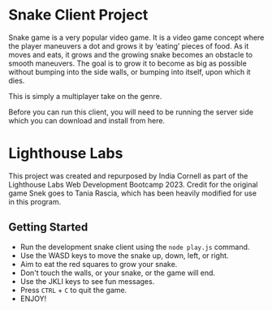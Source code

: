 # Snake Client Project

Snake game is a very popular video game. It is a video game concept where the player maneuvers a dot and grows it by ‘eating’ pieces of food. As it moves and eats, it grows and the growing snake becomes an obstacle to smooth maneuvers. The goal is to grow it to become as big as possible without bumping into the side walls, or bumping into itself, upon which it dies.

This is simply a multiplayer take on the genre.

Before you can run this client, you will need to be running the server side which you can download and install from here. 

# Lighthouse Labs
This project was created and repurposed by India Cornell as part of the Lighthouse Labs Web Development Bootcamp 2023. Credit for the original game Snek goes to Tania Rascia, which has been heavily modified for use in this program. 


## Getting Started

- Run the development snake client using the `node play.js` command.
- Use the WASD keys to move the snake up, down, left, or right. 
- Aim to eat the red squares to grow your snake. 
- Don't touch the walls, or your snake, or the game will end. 
- Use the JKLI keys to see fun messages. 
- Press `CTRL` + `C` to quit the game. 
- ENJOY!